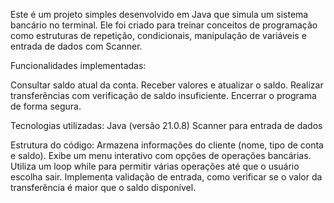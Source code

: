 Este é um projeto simples desenvolvido em Java que simula um sistema bancário no terminal. Ele foi criado para treinar conceitos de programação como estruturas de repetição, condicionais, manipulação de variáveis e entrada de dados com Scanner.

Funcionalidades implementadas:

Consultar saldo atual da conta.
Receber valores e atualizar o saldo.
Realizar transferências com verificação de saldo insuficiente.
Encerrar o programa de forma segura.

Tecnologias utilizadas:
Java (versão 21.0.8)
Scanner para entrada de dados

Estrutura do código:
Armazena informações do cliente (nome, tipo de conta e saldo).
Exibe um menu interativo com opções de operações bancárias.
Utiliza um loop while para permitir várias operações até que o usuário escolha sair.
Implementa validação de entrada, como verificar se o valor da transferência é maior que o saldo disponível.
